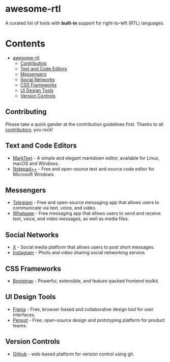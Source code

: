 # awesome-rtl
A curated list of tools with **built-in** support for right-to-left (RTL) languages.

# Contents
- [awesome-rtl](#awesome-rtl)
  - [Contributing](#contributing)
  - [Text and Code Editors](#text-and-code-editors)
  - [Messengers](#messengers)
  - [Social Networks](#social-networks)
  - [CSS Frameworks](#css-frameworks)
  - [UI Design Tools](#ui-design-tools)
  - [Version Controls](#version-controls)

## Contributing

Please take a quick gander at the contribution guidelines first. Thanks to all [contributors](https://github.com/sir-kokabi/awesome-rtl/graphs/contributors); you rock!

## Text and Code Editors
- [MarkText](https://www.marktext.cc/) - A simple and elegant markdown editor, available for Linux, macOS and Windows.
- [Notepad++](https://notepad-plus-plus.org/downloads/) - Free and open-source text and source code editor for Microsoft Windows.

## Messengers
- [Telegram](https://telegram.org/) - Free and open-source messaging app that allows users to communicate via text, voice, and video.
- [Whatsapp](https://www.whatsapp.com/) - Free messaging app that allows users to send and receive text, voice, and video messages, as well as media files.

## Social Networks
- [X](https://x.com/) - Social media platform that allows users to post short messages.
- [Instagram](https://www.instagram.com/) - Photo and video sharing social networking service.

## CSS Frameworks
- [Bootstrap](https://getbootstrap.com/) - Powerful, extensible, and feature-packed frontend toolkit.

## UI Design Tools
- [Figma](https://www.figma.com/) - Free, browser-based and collaborative design tool for user interfaces.
- [Penpot](https://penpot.app/) - Free, open-source design and prototyping platform for product teams.

## Version Controls
- [Github](https://github.com/) - web-based platform for version control using git.
